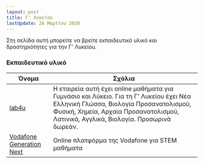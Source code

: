 ```yaml
---
layout: post
title: Γ' Λυκείου
lastUpdate: 26 Μαρτίου 2020
---
```


Στη σελίδα αυτή μπορείτε να βρείτε εκπαιδευτικό υλικό και δραστηριότητες για την Γ' Λυκείου.

### Εκπαιδευτικό υλικό

| Όνομα | Σχόλια |
| --- | --- |
| [lab4u](http://www.lab4u.gr/) | Η εταιρεία αυτή έχει online μαθήματα για Γυμνάσιο και Λύκειο. Για τη Γ' Λυκείου έχει Νέα Ελληνική Γλώσσα, Βιολογία Προσανατολισμού, Φυσική, Χημεία, Αρχαία Προσανατολισμού, Λατινικά, Αγγλικά, Βιολογία. Προσωρινά δωρεάν. |
| [Vodafone Generation Next ](https://www.vodafonegenerationnext.gr/) | Online πλατφόρμα της Vodafone για STEM μαθήματα |